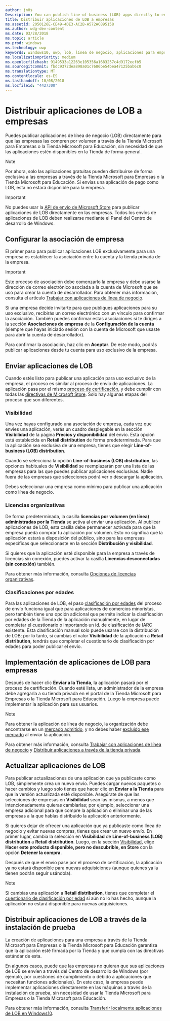 ```yaml
---
author: jnHs
Description: You can publish line-of-business (LOB) apps directly to enterprises for volume acquisition via the Microsoft Store for Business or Microsoft Store for Education, without making the apps broadly available in the Store.
title: Distribuir aplicaciones de LOB a empresas
ms.assetid: 2050126E-CE49-4DE3-AC2B-A572AC895158
ms.author: wdg-dev-content
ms.date: 03/28/2018
ms.topic: article
ms.prod: windows
ms.technology: uwp
keywords: windows10, uwp, lob, línea de negocio, aplicaciones para empresas, store para empresas, store para educación, empresa
ms.localizationpriority: medium
ms.openlocfilehash: 9149533a12263e105356a1683257c4d9172eefb5
ms.sourcegitcommit: fbdc9372dea898a01c7686be54bea47125bab6c0
ms.translationtype: MT
ms.contentlocale: es-ES
ms.lasthandoff: 10/08/2018
ms.locfileid: "4427300"
---
```

# <a name="distribute-lob-apps-to-enterprises"></a>Distribuir aplicaciones de LOB a empresas


Puedes publicar aplicaciones de línea de negocio (LOB) directamente para que las empresas las compren por volumen a través de la Tienda Microsoft para Empresas o la Tienda Microsoft para Educación, sin necesidad de que las aplicaciones estén disponibles en la Tienda de forma general.

> [!NOTE]
> Por ahora, solo las aplicaciones gratuitas pueden distribuirse de forma exclusiva a las empresas a través de la Tienda Microsoft para Empresas o la Tienda Microsoft para Educación. Si envías una aplicación de pago como LOB, esta no estará disponible para la empresa. 

> [!IMPORTANT]
> No puedes usar la [API de envío de Microsoft Store](../monetize/create-and-manage-submissions-using-windows-store-services.md) para publicar aplicaciones de LOB directamente en las empresas. Todos los envíos de aplicaciones de LOB deben realizarse mediante el Panel del Centro de desarrollo de Windows.


## <a name="set-up-the-enterprise-association"></a>Configurar la asociación de empresa

El primer paso para publicar aplicaciones LOB exclusivamente para una empresa es establecer la asociación entre tu cuenta y la tienda privada de la empresa.

> [!IMPORTANT]
> Este proceso de asociación debe comenzarlo la empresa y debe usarse la dirección de correo electrónico asociada a la cuenta de Microsoft que se usó para crear la cuenta de desarrollador. Para obtener más información, consulta el artículo [Trabajar con aplicaciones de línea de negocio](http://go.microsoft.com/fwlink/p/?LinkId=698846).

Si una empresa decide invitarte para que publiques aplicaciones para su uso exclusivo, recibirás un correo electrónico con un vínculo para confirmar la asociación. También puedes confirmar estas asociaciones si te diriges a la sección **Asociaciones de empresa** de la **Configuración de la cuenta** (siempre que hayas iniciado sesión con la cuenta de Microsoft que usaste para abrir la cuenta de desarrollador).

Para confirmar la asociación, haz clic en **Aceptar**. De este modo, podrás publicar aplicaciones desde tu cuenta para uso exclusivo de la empresa.


## <a name="submit-lob-apps"></a>Enviar aplicaciones de LOB

Cuando estés listo para publicar una aplicación para uso exclusivo de la empresa, el proceso es similar al proceso de envío de aplicaciones. La aplicación pasa por el mismo [proceso de certificación](the-app-certification-process.md), y debe cumplir con todas las [directivas de Microsoft Store](https://docs.microsoft.com/legal/windows/agreements/store-policies). Solo hay algunas etapas del proceso que son diferentes.


### <a name="visibility"></a>Visibilidad

Una vez hayas configurado una asociación de empresa, cada vez que envíes una aplicación, verás un cuadro desplegable en la sección **Visibilidad** de la página **Precios y disponibilidad** del envío. Esta opción está establecida en **Retail distribution** de forma predeterminada. Para que la aplicación sea exclusiva de una empresa, tienes que elegir **Line-of-business (LOB) distribution**.

Cuando se selecciona la opción **Line-of-business (LOB) distribution**, las opciones habituales de **Visibilidad** se reemplazarán por una lista de las empresas para las que puedes publicar aplicaciones exclusivas. Nadie fuera de las empresas que selecciones podrá ver o descargar la aplicación.

Debes seleccionar una empresa como mínimo para publicar una aplicación como línea de negocio.

<span id="organizational" />

### <a name="organizational-licensing"></a>Licencias organizativas

De forma predeterminada, la casilla **licencias por volumen (en línea) administradas por la Tienda** se activa al enviar una aplicación. Al publicar aplicaciones de LOB, esta casilla debe permanecer activada para que la empresa pueda comprar tu aplicación por volumen. Esto no significa que la aplicación estará a disposición del público, sino para las empresas específicas que seleccionaste en la sección **Distribución y visibilidad**.

Si quieres que la aplicación esté disponible para la empresa a través de licencias sin conexión, puedes activar la casilla **Licencias desconectadas (sin conexión)** también.

Para obtener más información, consulta [Opciones de licencias organizativas](organizational-licensing.md).


### <a name="age-ratings"></a>Clasificaciones por edades

Para las aplicaciones de LOB, el paso [clasificación por edades](age-ratings.md) del proceso de envío funciona igual que para aplicaciones de comercios minoristas, pero también tiene una opción adicional que permite indicar la clasificación por edades de la Tienda de la aplicación manualmente, en lugar de completar el cuestionario o importando un id. de clasificación de IARC existente. Esta clasificación manual solo puede usarse con la distribución de LOB; por lo tanto, si cambias el valor **Visibilidad** de la aplicación a **Retail distribution**, tendrás que completar el cuestionario de clasificación por edades para poder publicar el envío.


## <a name="enterprise-deployment-of-lob-apps"></a>Implementación de aplicaciones de LOB para empresas

Después de hacer clic **Enviar a la Tienda**, la aplicación pasará por el proceso de certificación. Cuando esté lista, un administrador de la empresa debe agregarla a su tienda privada en el portal de la Tienda Microsoft para Empresas o la Tienda Microsoft para Educación. Luego la empresa puede implementar la aplicación para sus usuarios.

> [!NOTE]
> Para obtener la aplicación de línea de negocio, la organización debe encontrarse en un [mercado admitido](https://technet.microsoft.com/itpro/windows/whats-new/windows-store-for-business-overview#supported-markets), y no debes haber [excluido ese mercado](define-pricing-and-market-selection.md) al enviar la aplicación. 

Para obtener más información, consulta [Trabajar con aplicaciones de línea de negocio](http://go.microsoft.com/fwlink/p/?LinkId=698846) y [Distribuir aplicaciones a través de la tienda privada](http://go.microsoft.com/fwlink/p/?LinkId=698847).


## <a name="update-lob-apps"></a>Actualizar aplicaciones de LOB

Para publicar actualizaciones de una aplicación que ya publicaste como LOB, simplemente crea un nuevo envío. Puedes cargar nuevos paquetes o hacer cambios y luego solo tienes que hacer clic en **Enviar a la Tienda** para que la versión actualizada esté disponible. Asegúrate de que las selecciones de empresas en **Visibilidad** sean las mismas, a menos que intencionadamente quieras cambiarlas; por ejemplo, seleccionar una empresa adicional para que compre la aplicación o eliminar una de las empresas a la que habías distribuido la aplicación anteriormente.

Si quieres dejar de ofrecer una aplicación que ya publicaste como línea de negocio y evitar nuevas compras, tienes que crear un nuevo envío. En primer lugar, cambia la selección en **Visibilidad** de **Line-of-business (LOB) distribution** a **Retail distribution**. Luego, en la sección [Visibilidad](choose-visibility-options.md#discoverability), elige **Hacer este producto disponible, pero no descubrible, en Store** con la opción **Detener la compra**.

Después de que el envío pase por el proceso de certificación, la aplicación ya no estará disponible para nuevas adquisiciones (aunque quienes ya la tienen podrán seguir usándola).

> [!NOTE]
> Si cambias una aplicación a **Retail distribution**, tienes que completar el [cuestionario de clasificación por edad](age-ratings.md) si aún no lo has hecho, aunque la aplicación no estará disponible para nuevas adquisiciones.


## <a name="distribute-lob-apps-through-sideloading"></a>Distribuir aplicaciones de LOB a través de la instalación de prueba

La creación de aplicaciones para una empresa a través de la Tienda Microsoft para Empresas o la Tienda Microsoft para Educación garantiza que la aplicación esté firmada por la Tienda y que cumpla con las directivas estándar de esta.

En algunos casos, puede que las empresas no quieran que sus aplicaciones de LOB se envíen a través del Centro de desarrollo de Windows (por ejemplo, por cuestiones de cumplimiento o debido a aplicaciones que necesitan funciones adicionales). En este caso, la empresa puede implementar aplicaciones directamente en las máquinas a través de la instalación de prueba, sin necesidad de usar la Tienda Microsoft para Empresas o la Tienda Microsoft para Educación.

Para obtener más información, consulta [Transferir localmente aplicaciones de LOB en Windows10](http://go.microsoft.com/fwlink/p/?LinkId=623433).

 

 




